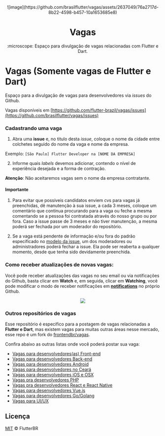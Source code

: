 <p align="center">
![image](https://github.com/brasilflutter/vagas/assets/2637049/76a2717d-8b22-4598-b457-10a1653685e8)
</p>
<h1 align="center">Vagas</h1>
<p align="center">:microscope: Espaço para divulgação de vagas relacionadas com Flutter e Dart.</p>

# Vagas (Somente vagas de Flutter e Dart)

Espaço para a divulgação de vagas para desenvolvedores via _issues_ do Github.

Vagas disponíveis em [https://github.com/flutter-brazil/vagas/issues](https://github.com/brasilflutter/vagas/issues)

### Cadastrando uma vaga

1. Abra uma **issue** e, no titulo desta _issue_, coloque o nome da cidade entre colchetes seguido do nome da vaga e nome da empresa.

Exemplo: `[São Paulo] Flutter Developer na [NOME DA EMPRESA]`

2. Informe quais _labels_ devemos adicionar, contendo o nível de experiência desejada e a forma de contração.

**Atenção**: Não aceitaremos vagas sem o nome da empresa contratante.

#### Importante

1. Para evitar que possíveis candidatos enviem cvs para vagas já preenchidas, dê manutenção à sua issue, a cada 3 meses, coloque um comentário que continua procurando para a vaga ou feche a mesma comentando se a pessoa foi contratada através do nosso grupo ou por fora. Caso a issue passe de 3 meses e não tiver manutenção, a mesma poderá ser fechada por um moderador do repositório.

2. Se a vaga está pendente de informação e/ou fora do padrão especificado no [modelo da issue](https://github.com/flutterbr/vagas/blob/master/.github/ISSUE_TEMPLATE/adicionar-nova-vaga.md), um dos moderadores ou administradores poderá fechar a issue. Ela pode ser reaberta a qualquer momento, desde que tenha sido devidamente preenchida.

### Como receber atualizações de novas vagas:
Você pode receber atualizações das vagas no seu email ou via notificações do Github, basta clicar em **Watch** e, em seguida, clicar em **Watching**, você pode modificar o modo de receber notificações em **[notifications](https://github.com/settings/notifications)** no próprio Github.

<p align="center">
<img src="https://i.postimg.cc/gkSjc2nG/Screen_Recording_2018-10-03_at_08.23_PM.gif">
</p>

### Outros repositórios de vagas

Esse repositório é específico para a postagem de vagas relacionadas a **Flutter e Dart**,
mas existem vagas para muitas outras áreas nesse mercado, esse repo é um fork
do [frontendbr/vagas](https://github.com/frontendbr/vagas).

Confira abaixo as outras listas onde você poderá postar sua vaga:

- [Vagas para desenvolvedores(as) Front-end](https://github.com/frontendbr/vagas)
- [Vagas para desenvolvedores Back-end](https://github.com/backend-br/vagas)
- [Vagas para desenvolvedores Android](https://github.com/androiddevbr/vagas)
- [Vagas para desenvolvedores no Ceará](https://github.com/CangaceirosDevels/vagas_de_emprego)
- [Vagas para desenvolvedores iOS e OSX](https://github.com/CocoaHeadsBrasil/vagas)
- [Vagas pra desenvolvedores PHP](https://github.com/phpdevbr/vagas)
- [Vagas pra desenvolvedores React e React Native](https://github.com/react-brasil/vagas)
- [Vagas para desenvolvedores Vue.js](https://github.com/vuejs-br/vagas)
- [Vagas para desenvolvedores Go/Golang](https://github.com/Gommunity/vagas)
- [Vagas para UI/UX](https://github.com/uxbrasil/vagas)

## Licença

[MIT](/LICENSE) &copy; FlutterBR
